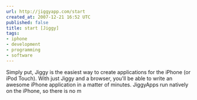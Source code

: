 ```yaml
---
url: http://jiggyapp.com/start
created_at: 2007-12-21 16:52 UTC
published: false
title: start [Jiggy]
tags:
- iphone
- development
- programming
- software
---
```


Simply put, Jiggy is the easiest way to create applications for the iPhone (or iPod Touch). With just Jiggy and a browser, you'll be able to write an awesome iPhone application in a matter of minutes. JiggyApps run natively on the iPhone, so there is no m
